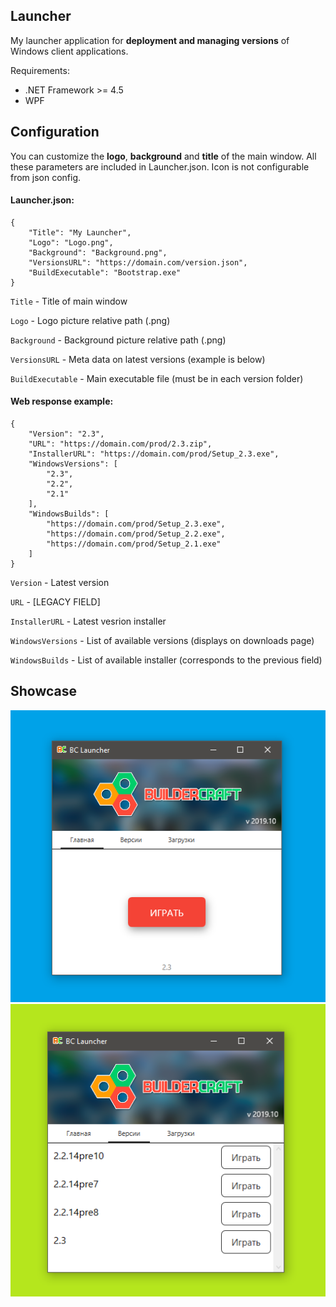 ## Launcher

My launcher application for **deployment and managing versions** of Windows client applications.

Requirements: 
* .NET Framework >= 4.5
* WPF

## Configuration

You can customize the **logo**, **background** and **title** of the main window. All these parameters are included in Launcher.json. Icon is not configurable from json config. 

#### Launcher.json: 

    {
        "Title": "My Launcher",
        "Logo": "Logo.png",
        "Background": "Background.png",
        "VersionsURL": "https://domain.com/version.json",
        "BuildExecutable": "Bootstrap.exe"
    }


`Title` - Title of main window

`Logo` - Logo picture relative path (.png)

`Background` - Background picture relative path (.png)

`VersionsURL` - Meta data on latest versions (example is below)

`BuildExecutable` - Main executable file (must be in each version folder)

#### Web response example:

    {
        "Version": "2.3",
        "URL": "https://domain.com/prod/2.3.zip",
        "InstallerURL": "https://domain.com/prod/Setup_2.3.exe",
        "WindowsVersions": [
            "2.3",
            "2.2",
            "2.1"
        ],
        "WindowsBuilds": [
            "https://domain.com/prod/Setup_2.3.exe",
            "https://domain.com/prod/Setup_2.2.exe",
            "https://domain.com/prod/Setup_2.1.exe"
        ]
    }

`Version` - Latest version

`URL` - [LEGACY FIELD]

`InstallerURL` - Latest vesrion installer

`WindowsVersions` - List of available versions (displays on downloads page)

`WindowsBuilds` - List of available installer (corresponds to the previous field)


## Showcase

![](/Media/screen_1.png)
![](/Media/screen_2.png)
